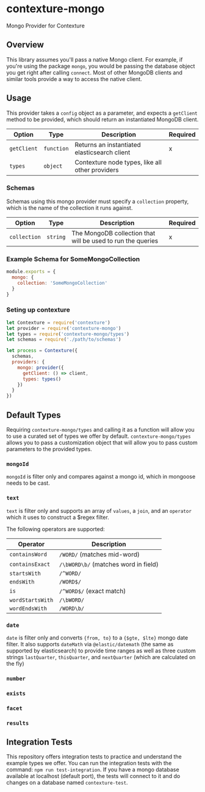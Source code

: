 ﻿# contexture-mongo
Mongo Provider for Contexture

## Overview
This library assumes you'll pass a native Mongo client. For example,
if you're using the package `mongo`, you would be passing the database object you get
right after calling `connect`.  Most of other MongoDB clients and
similar tools provide a way to access the native client.

## Usage
This provider takes a `config` object as a parameter, and expects a
`getClient` method to be provided, which should return an instantiated
MongoDB client.

| Option      | Type       | Description                                      | Required |
| ------      | ----       | -----------                                      | -------- |
| `getClient` | `function` | Returns an instantiated elasticsearch client     | x        |
| `types`     | `object`   | Contexture node types, like all other providers  |          |

### Schemas
Schemas using this mongo provider must specify a `collection` property,
which is the name of the collection it runs against.

| Option        | Type       | Description                                                 | Required |
| ------        | ----       | -----------                                                 | -------- |
| `collection`  | `string`   | The MongoDB collection that will be used to run the queries | x        |

### Example Schema for SomeMongoCollection

```js
module.exports = {
  mongo: {
    collection: 'SomeMongoCollection'
  }
}
```

### Seting up contexture
```js
let Contexture = require('contexture')
let provider = require('contexture-mongo')
let types = require('contexture-mongo/types')
let schemas = require('./path/to/schemas')

let process = Contexture({
  schemas,
  providers: {
    mongo: provider({
      getClient: () => client,
      types: types()
    })
  }
})
```

## Default Types

Requiring `contexture-mongo/types` and calling it as a function will allow you to use a
curated set of types we offer by default.
`contexture-mongo/types` allows you to pass a
customization object that will allow you to pass custom
parameters to the provided types.

### `mongoId`
`mongoId` is filter only and compares against a mongo id, which in mongoose needs to be cast.

### `text`
`text` is filter only and supports an array of `values`, a `join`, and an `operator` which it uses to construct a $regex filter.

The following operators are supported:

| Operator          | Description |
| ----------------- | ----------- |
| `containsWord`    | `/WORD/` (matches mid-word) |
| `containsExact`   | `/\bWORD\b/` (matches word in field) |
| `startsWith`      | `/^WORD/` |
| `endsWith`        | `/WORD$/` |
| `is`              | `/^WORD$/` (exact match) |
| `wordStartsWith`  | `/\bWORD/` |
| `wordEndsWith`    | `/WORD\b/` |

### `date`
`date` is filter only and converts `{from, to}` to a `{$gte, $lte}` mongo date filter.
It also supports `dateMath` via `@elastic/datemath` (the same as supported by elasticsearch) to provide time ranges as well as three custom strings `lastQuarter`, `thisQuarter`, and `nextQuarter` (which are calculated on the fly)

### `number`
### `exists`
### `facet`
### `results`

## Integration Tests

This repository offers integration tests to practice and understand the example
types we offer. You can run the integration tests with the command: `npm run test-integration`.
If you have a mongo database available at localhost (default port), the tests
will connect to it and do changes on a database named `contexture-test`.
